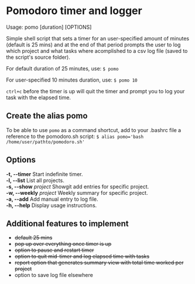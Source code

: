 # Pomodoro timer and logger


Usage: pomo [duration] [OPTIONS]  

  
Simple shell script that sets a timer for an user-specified amount of minutes (default is 25 mins) and at the end of that period prompts the user to log which project and what tasks where acomplished to a csv log file (saved to the script's source folder).

For default duration of 25 minutes, use:
`$ pomo` 

For user-specified 10 minutes duration, use:
`$ pomo 10`

`ctrl+c` before the timer is up will quit the timer and prompt you to log your task with the elapsed time.


## Create the alias pomo
To be able to use `pomo` as a command shortcut, add to your .bashrc file a reference to the pomodoro.sh script:
`$ alias pomo='bash /home/user/pathto/pomodoro.sh'`





## Options
**-t, --timer** 			Start indefinite timer.  
**-l, --list**				List all projects.  
**-s, --show** *project*	Showgit add  entries for specific project.  	
**-w, --weekly** *project* 	Weekly summary for specific project.  
**-a, --add** 				Add manual entry to log file.  
**-h, --help**				Display usage instructions.  



## Additional features to implement
* ~~default 25 mins~~
* ~~pop up over everything once timer is up~~ 
* ~~option to pause and restart timer~~
* ~~option to quit mid-timer and log elapsed time with tasks~~
* ~~report option that generates summary view with total time worked per project~~
* option to save log file elsewhere 




